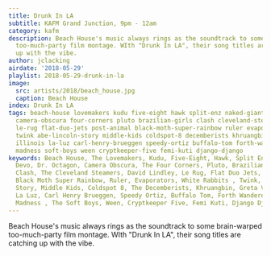 ```yaml
---
title: Drunk In LA
subtitle: KAFM Grand Junction, 9pm - 12am
category: kafm
description: Beach House's music always rings as the soundtrack to some brain-warped
  too-much-party film montage. WIth "Drunk In LA", their song titles are catching
  up with the vibe.
author: jclacking
airdate: '2018-05-29'
playlist: 2018-05-29-drunk-in-la
image:
  src: artists/2018/beach_house.jpg
  caption: Beach House
index: Drunk In LA
tags: beach-house lovemakers kudu five-eight hawk split-enz naked-giants devo dr-octagon
  camera-obscura four-corners pluto brazilian-girls clash cleveland-steamers david-lindley
  le-rug flat-duo-jets post-animal black-moth-super-rainbow ruler evaporators white-rabbits
  twink abe-lincoln-story middle-kids coldspot-8 decemberists khruangbin greta-van-fleet
  illinois la-luz carl-henry-brueggen speedy-ortiz buffalo-tom forth-wanderers squarepusher
  madness soft-boys ween cryptkeeper-five femi-kuti django-django
keywords: Beach House, The Lovemakers, Kudu, Five-Eight, Hawk, Split Enz, Naked Giants,
  Devo, Dr. Octagon, Camera Obscura, The Four Corners, Pluto, Brazilian Girls, The
  Clash, The Cleveland Steamers, David Lindley, Le Rug, Flat Duo Jets, Post Animal,
  Black Moth Super Rainbow, Ruler, Evaporators, White Rabbits , Twink, The Abe Lincoln
  Story, Middle Kids, Coldspot 8, The Decemberists, Khruangbin, Greta Van Fleet, Illinois,
  La Luz, Carl Henry Brueggen, Speedy Ortiz, Buffalo Tom, Forth Wanderers, Squarepusher,
  Madness , The Soft Boys, Ween, Cryptkeeper Five, Femi Kuti, Django Django
---
```

Beach House's music always rings as the soundtrack to some brain-warped too-much-party film montage. WIth "Drunk In LA", their song titles are catching up with the vibe.

